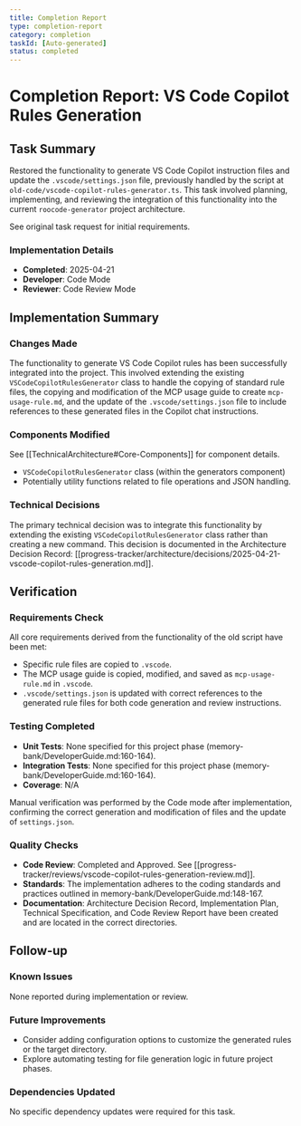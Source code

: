 ```yaml
---
title: Completion Report
type: completion-report
category: completion
taskId: [Auto-generated]
status: completed
---
```


# Completion Report: VS Code Copilot Rules Generation

## Task Summary

Restored the functionality to generate VS Code Copilot instruction files and update the `.vscode/settings.json` file, previously handled by the script at `old-code/vscode-copilot-rules-generator.ts`. This task involved planning, implementing, and reviewing the integration of this functionality into the current `roocode-generator` project architecture.

See original task request for initial requirements.

### Implementation Details

- **Completed**: 2025-04-21
- **Developer**: Code Mode
- **Reviewer**: Code Review Mode

## Implementation Summary

### Changes Made

The functionality to generate VS Code Copilot rules has been successfully integrated into the project. This involved extending the existing `VSCodeCopilotRulesGenerator` class to handle the copying of standard rule files, the copying and modification of the MCP usage guide to create `mcp-usage-rule.md`, and the update of the `.vscode/settings.json` file to include references to these generated files in the Copilot chat instructions.

### Components Modified

See [[TechnicalArchitecture#Core-Components]] for component details.

- `VSCodeCopilotRulesGenerator` class (within the generators component)
- Potentially utility functions related to file operations and JSON handling.

### Technical Decisions

The primary technical decision was to integrate this functionality by extending the existing `VSCodeCopilotRulesGenerator` class rather than creating a new command. This decision is documented in the Architecture Decision Record: [[progress-tracker/architecture/decisions/2025-04-21-vscode-copilot-rules-generation.md]].

## Verification

### Requirements Check

All core requirements derived from the functionality of the old script have been met:

- Specific rule files are copied to `.vscode`.
- The MCP usage guide is copied, modified, and saved as `mcp-usage-rule.md` in `.vscode`.
- `.vscode/settings.json` is updated with correct references to the generated rule files for both code generation and review instructions.

### Testing Completed

- **Unit Tests**: None specified for this project phase (memory-bank/DeveloperGuide.md:160-164).
- **Integration Tests**: None specified for this project phase (memory-bank/DeveloperGuide.md:160-164).
- **Coverage**: N/A

Manual verification was performed by the Code mode after implementation, confirming the correct generation and modification of files and the update of `settings.json`.

### Quality Checks

- **Code Review**: Completed and Approved. See [[progress-tracker/reviews/vscode-copilot-rules-generation-review.md]].
- **Standards**: The implementation adheres to the coding standards and practices outlined in memory-bank/DeveloperGuide.md:148-167.
- **Documentation**: Architecture Decision Record, Implementation Plan, Technical Specification, and Code Review Report have been created and are located in the correct directories.

## Follow-up

### Known Issues

None reported during implementation or review.

### Future Improvements

- Consider adding configuration options to customize the generated rules or the target directory.
- Explore automating testing for file generation logic in future project phases.

### Dependencies Updated

No specific dependency updates were required for this task.
